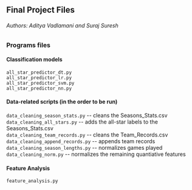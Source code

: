 ## Final Project Files

###### Authors: Aditya Vadlamani and Suraj Suresh

### Programs files

#### Classification models

`all_star_predictor_dt.py`\
`all_star_predictor_lr.py`\
`all_star_predictor_svm.py`\
`all_star_predictor_nn.py`

#### Data-related scripts (in the order to be run)

`data_cleaning_season_stats.py` -- cleans the Seasons_Stats.csv\
`data_cleaning_all_stars.py` -- adds the all-star labels to the Seasons_Stats.csv\
`data_cleaning_team_records.py` -- cleans the Team_Records.csv\
`data_cleaning_append_records.py` -- appends team records\
`data_cleaning_season_lengths.py` -- normalizes games played\
`data_cleaning_norm.py` -- normalizes the remaining quantiative features

#### Feature Analysis
`feature_analysis.py`

